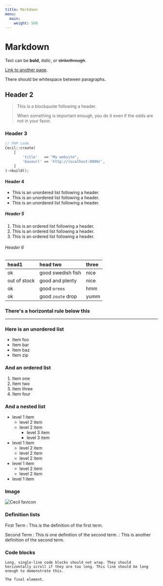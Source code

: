 ```yaml
---
title: Markdown
menu:
  main:
    weight: 500
---
```

# Markdown

Text can be **bold**, _italic_, or ~~strikethrough~~.

[Link to another page](another-page.md).

There should be whitespace between paragraphs.

## Header 2

> This is a blockquote following a header.
>
> When something is important enough, you do it even if the odds are not in your favor.

### Header 3

```php
// PHP code
Cecil::create(
    [
        'title'   => "My website",
        'baseurl' => 'http://localhost:8000/',
    ]
)->build();
```

#### Header 4

* This is an unordered list following a header.
* This is an unordered list following a header.
* This is an unordered list following a header.

##### Header 5

1. This is an ordered list following a header.
2. This is an ordered list following a header.
3. This is an ordered list following a header.

###### Header 6

| head1        | head two          | three |
|:-------------|:------------------|:------|
| ok           | good swedish fish | nice  |
| out of stock | good and plenty   | nice  |
| ok           | good `oreos`      | hmm   |
| ok           | good `zoute` drop | yumm  |

### There's a horizontal rule below this

* * *

### Here is an unordered list

* Item foo
* Item bar
* Item baz
* Item zip

### And an ordered list

1. Item one
1. Item two
1. Item three
1. Item four

### And a nested list

* level 1 item
  * level 2 item
  * level 2 item
    * level 3 item
    * level 3 item
* level 1 item
  * level 2 item
  * level 2 item
  * level 2 item
* level 1 item
  * level 2 item
  * level 2 item
* level 1 item

### Image

![Cecil favicon](/favicon.png "Cecil favicon")

### Definition lists

First Term
: This is the definition of the first term.

Second Term
: This is one definition of the second term.
: This is another definition of the second term.

### Code blocks

```text
Long, single-line code blocks should not wrap. They should horizontally scroll if they are too long. This line should be long enough to demonstrate this.
```

```text
The final element.
```
